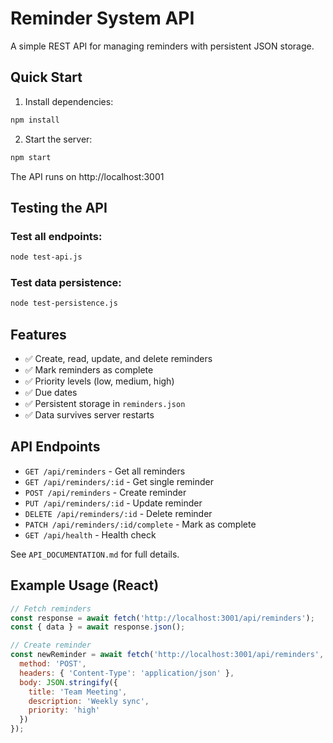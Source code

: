 # Reminder System API

A simple REST API for managing reminders with persistent JSON storage.

## Quick Start

1. Install dependencies:
```bash
npm install
```

2. Start the server:
```bash
npm start
```

The API runs on http://localhost:3001

## Testing the API

### Test all endpoints:
```bash
node test-api.js
```

### Test data persistence:
```bash
node test-persistence.js
```

## Features

- ✅ Create, read, update, and delete reminders
- ✅ Mark reminders as complete
- ✅ Priority levels (low, medium, high)
- ✅ Due dates
- ✅ Persistent storage in `reminders.json`
- ✅ Data survives server restarts

## API Endpoints

- `GET /api/reminders` - Get all reminders
- `GET /api/reminders/:id` - Get single reminder
- `POST /api/reminders` - Create reminder
- `PUT /api/reminders/:id` - Update reminder
- `DELETE /api/reminders/:id` - Delete reminder
- `PATCH /api/reminders/:id/complete` - Mark as complete
- `GET /api/health` - Health check

See `API_DOCUMENTATION.md` for full details.

## Example Usage (React)

```javascript
// Fetch reminders
const response = await fetch('http://localhost:3001/api/reminders');
const { data } = await response.json();

// Create reminder
const newReminder = await fetch('http://localhost:3001/api/reminders', {
  method: 'POST',
  headers: { 'Content-Type': 'application/json' },
  body: JSON.stringify({
    title: 'Team Meeting',
    description: 'Weekly sync',
    priority: 'high'
  })
});
```